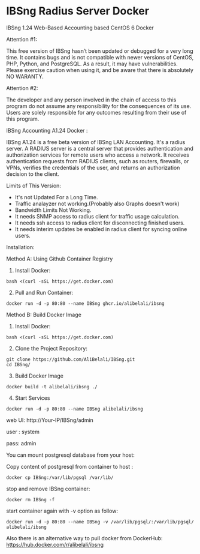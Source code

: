 # IBSng Radius Server Docker
IBSng 1.24 Web-Based Accounting based CentOS 6 Docker

Attention #1:

This free version of IBSng hasn’t been updated or debugged for a very long time. It contains bugs and is not compatible with newer versions of CentOS, PHP, Python, and PostgreSQL. As a result, it may have vulnerabilities. Please exercise caution when using it, and be aware that there is absolutely NO WARANTY.

Attention #2:

The developer and any person involved in the chain of access to this program do not assume any responsibility for the consequences of its use. Users are solely responsible for any outcomes resulting from their use of this program.

IBSng Accounting A1.24 Docker :

IBSng A1.24 is a free beta version of IBSng LAN Accounting. It's a radius server. A RADIUS server is a central server that provides authentication and authorization services for remote users who access a network. It receives authentication requests from RADIUS clients, such as routers, firewalls, or VPNs, verifies the credentials of the user, and returns an authorization decision to the client.

Limits of This Version:
- It's not Updated For a Long Time.
- Traffic analayzer not working.(Probably also Graphs doesn't work)
- Bandwidth Limits Not Working.
- It needs SNMP access to radius client for traffic usage calculation.
- It needs ssh access to radius client for disconnecting finished users.
- It needs interim updates be enabled in radius client for syncing online users.

Installation:

Method A: Using Github Container Registry

1. Install Docker:
```
bash <(curl -sSL https://get.docker.com)
```
2. Pull and Run Container:
```
docker run -d -p 80:80 --name IBSng ghcr.io/alibelali/ibsng
```

Method B: Build Docker Image

1. Install Docker:
```
bash <(curl -sSL https://get.docker.com)
```
2. Clone the Project Repository:

```
git clone https://github.com/AliBelali/IBSng.git
cd IBSng/
```
3. Build Docker Image
```
docker build -t alibelali/ibsng ./
```
4. Start Services
```
docker run -d -p 80:80 --name IBSng alibelali/ibsng
```

web UI: http://Your-IP/IBSng/admin 

user : system 

pass: admin

You can mount postgresql database from your host:

Copy content of postgresql from container to host :

    docker cp IBSng:/var/lib/pgsql /var/lib/
    
stop and remove IBSng container: 

    docker rm IBSng -f
start container again with -v option as follow: 

    docker run -d -p 80:80 --name IBSng -v /var/lib/pgsql/:/var/lib/pgsql/ alibelali/ibsng 

Also there is an alternative way to pull docker from DockerHub:
https://hub.docker.com/r/alibelali/ibsng
